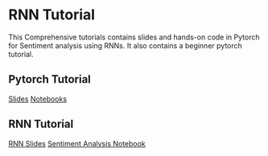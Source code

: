 # RNN Tutorial

This Comprehensive tutorials contains slides and hands-on code in Pytorch for Sentiment analysis using RNNs. It also contains a beginner pytorch tutorial.

## Pytorch Tutorial
[Slides](https://docs.google.com/presentation/d/1d3CtDhE_2ByomPseIiv1FKdQX8fvymPOAOO24mOLbz0/edit?usp=sharing)
[Notebooks](https://drive.google.com/drive/folders/1MmB9aHSdXVVYPCJHQnfVuV54S5R_s_f5?usp=sharing)

## RNN Tutorial
[RNN Slides](https://docs.google.com/presentation/d/1_UgBGrRQNsTMmAFK25tfYGDxcQ6QpJfTxSQWMznmRJA/edit?usp=sharing)
[Sentiment Analysis Notebook](https://colab.research.google.com/drive/1fl-jLah6SBR12c1xZpGfzuvJDMedF6W2?usp=sharing)

